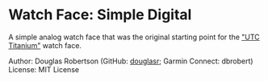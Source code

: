# Watch Face: Simple Digital
A simple analog watch face that was the original starting point for the
["UTC Titanium"](https://apps.garmin.com/en-CA/apps/30ae26c1-0e81-477c-a5cf-4efbb380092f)
watch face.

Author: Douglas Robertson (GitHub: [douglasr](https://github.com/douglasr); Garmin Connect: dbrobert)  
License: MIT License  
